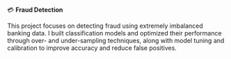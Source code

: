 💳 **Fraud Detection**

This project focuses on detecting fraud using extremely imbalanced banking data. I built classification models and optimized their performance through over- and under-sampling techniques, along with model tuning and calibration to improve accuracy and reduce false positives.
